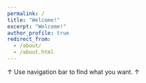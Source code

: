 ```yaml
---
permalink: /
title: "Welcome!"
excerpt: "Welcome!"
author_profile: true
redirect_from: 
  - /about/
  - /about.html
---
```


↑ Use navigation bar to find what you want. ↑
<!-- My name is Yanxing Wang. I'm a student at Peking University and have been studying there for 5 years. During my undergraduate years, My interest in drug discovery has been inspired and that's why I chose medicinal chemistry as my major for further study. -->

